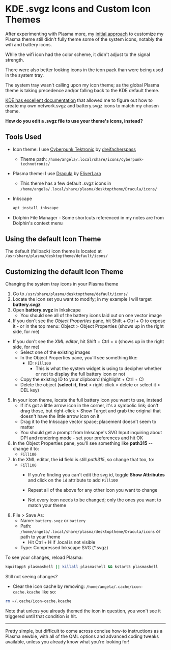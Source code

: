 # KDE .svgz Icons and Custom Icon Themes
After experimenting with Plasma more, my [initial approach](https://github.com/angela-d/brain-dump/blob/master/ux-stuff/kde-plasma/kde-plasma-system-icons.md) to customize my Plasma theme still didn't fully theme some of the system icons, notably the wifi and battery icons.

While the wifi icon had the color scheme, it didn't adjust to the signal strength.

There were also better looking icons in the icon pack than were being used in the system tray.

The system tray wasn't calling upon my icon theme; as the global Plasma theme is taking precedence and/or falling back to the KDE default theme.


[KDE has excellent documentation](https://techbase.kde.org/Development/Tutorials/Plasma4/ThemeDetails#%22icons%22_folder) that allowed me to figure out how to create my own network.svgz and battery.svgz icons to match my chosen theme.

**How do you edit a .svgz file to use your theme's icons, instead?**

## Tools Used
- Icon theme: I use [Cyberpunk Tektronic](https://store.kde.org/p/1999292) by [dreifacherspass](https://github.com/dreifacherspass)
   - Theme path: `/home/angela/.local/share/icons/cyberpunk-technotronic/`
- Plasma theme: I use [Dracula](https://store.kde.org/p/1370871) by [EliverLara](https://github.com/EliverLara/)

  - This theme has a few default .svgz icons in `/home/angela/.local/share/plasma/desktoptheme/Dracula/icons/`
- Inkscape
    ```bash
    apt install inkscape
    ```
- Dolphin File Manager - Some shortcuts referenced in my notes are from Dolphin's context menu

## Using the default Icon Theme
The default (fallback) icon theme is located at `/usr/share/plasma/desktoptheme/default/icons/`

## Customizing the default Icon Theme
Changing the system tray icons in your Plasma theme
1. Go to `/usr/share/plasma/desktoptheme/default/icons/`
2. Locate the icon set you want to modify; in my example I will target **battery.svgz**
3. Open **battery.svgz** in Inkskcape
   - You should see all of the battery icons laid out on one vector image
4. If you don't see the *Object Properties* pane, hit Shift + Ctrl + O to expose it - or in the top menu: Object > Object Properties (shows up in the right side, for me)
 - If you don't see the *XML editor*, hit Shift + Ctrl + x (shows up in the right side, for me)
   - Select one of the existing images
   - In the Object Properties pane, you'll see something like:
      - ID: `Fill100`
        - This is what the system widget is using to decipher whether or not to display the full battery icon or not
    - Copy the existing ID to your clipboard (highlight + Ctrl + C)
    - Delete the object (**select it, first** > right-click > delete or select it > DEL key)
5. In your icon theme, locate the full battery icon you want to use, instead
   - If it's got a little arrow icon in the corner, it's a symbolic link; don't drag those, but right-click > Show Target and grab the original that doesn't have the little arrow icon on it
   - Drag it to the Inkscape vector space; placement doesn't seem to matter
   - You should get a prompt from Inkscape's SVG Input inquiring about DPI and rendering mode - set your preferences and hit OK
 6. In the Object Properties pane, you'll see something like **path315** -- change it to:
    - `Fill100`
7. In the XML editor, the **id** field is still *path315*, so change that too, to:
   - `Fill100`
      - If you're finding you can't edit the svg id, toggle **Show Attributes** and click on the `id` attribute to add `Fill100`

      - Repeat all of the above for any other icon you want to change
      - Not every icon needs to be changed; only the ones you want to match your theme
8. File > Save As:
   - Name: `battery.svgz` or `battery`
   - Path: `/home/angela/.local/share/plasma/desktoptheme/Dracula/icons` or path to your theme
      - Hit Ctrl + H if .local is not visible
    - Type: Compressed Inkscape SVG (*.svgz)


To see your changes, reload Plasma:
```bash
kquitapp5 plasmashell || killall plasmashell && kstart5 plasmashell
```

Still not seeing changes?
   - Clear the icon cache by removing: `/home/angela/.cache/icon-cache.kcache` like so:
   ```bash
   rm ~/.cache/icon-cache.kcache
   ```

Note that unless you already themed the icon in question, you won't see it triggered until that condition is hit.

***

Pretty simple, but difficult to come across concise how-to instructions as a Plasma newbie, with all of the QML options and advanced coding tweaks available, unless you already know what you're looking for!